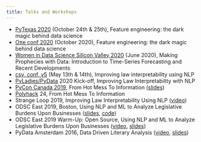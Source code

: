 ```yaml
---
title: Talks and Workshops
---
```


* [PyTexas 2020](https://www.pytexas.org/) (October 24th & 25th), Feature engineering: the dark magic behind data science
* [Oπe conf 2020](https://www.pytexas.org/) (October 2020), Feature engineering: the dark magic behind data science
* [Women in Data Science Silicon Valley 2020](https://events.sap.com/us/wids-2020-sv/en/home) (June 2020), Making Prophecies with Data: Introduction to Time-Series Forecasting and Recent Developments
* [csv, conf, v5](https://csvconf.com/) (May 13th & 14th), Improving law interpretability using NLP
* [PyLadies/PyData](https://www.meetup.com/PyLadies-Toronto/) 2020 Kick-off, Improving Law Interpretability with NLP
* [PyCon Canada 2019](https://2019.pycon.ca/), From Hot Mess To Information ([slides](https://github.com/sereprz/from-hot-mess-to-information))
* [Polyhack](https://www.meetup.com/polyhackTO/) 24, From Hot Mess To Information
* Strange Loop 2019, Improving Law Interpretability Using NLP ([video](https://www.youtube.com/watch?v=c-WTaLX4QzU))
* ODSC East 2019, Boston, Using NLP and ML to Analyze Legislative Burdens Upon Businesses ([slides](https://github.com/bardess/odsc_2019_workshop/blob/master/presentations/ODSC%20East%20Workshop%20-%20Analyze%20Legislative%20Burden%20Upon%20Businesses%20Using%20NLP%20and%20ML.slides.html), [code](https://github.com/bardess/odsc_2019_workshop/tree/master/code))
* ODSC East 2019 Warm-Up: Open Source, Using NLP and ML to Analyze Legislative Burdens Upon Businesses ([video](https://learnai.odsc.com/courses/odsc-east-2019-warm-up-open-source), [slides](https://github.com/bardess/odsc_2019_workshop/blob/master/presentations/odsc_east_warmup_webinar.slides.html))
* PyData Amsterdam 2016, Data Driven Literary Analysis ([video](https://www.youtube.com/watch?v=bmzck327cro), [slides](https://github.com/sereprz/ShakespeareTextAnalysis/blob/master/presentations/pydata.key))
